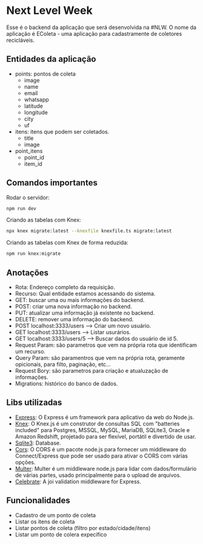 # Next Level Week

Esse é o backend da aplicação que será desenvolvida na #NLW. O nome da aplicação é EColeta - uma aplicação para cadastramente de coletores recicláveis.

## Entidades da aplicação

- points: pontos de coleta
  - image
  - name
  - email
  - whatsapp
  - latitude
  - longitude
  - city
  - uf
- itens: itens que podem ser coletados.
  - title
  - image
- point_itens
  - point_id
  - item_id

## Comandos importantes

Rodar o servidor:

```bash
npm run dev
```

Criando as tabelas com Knex:

```bash
npx knex migrate:latest --knexfile knexfile.ts migrate:latest
```

Criando as tabelas com Knex de forma reduzida:

```bash
npm run knex:migrate
```

## Anotações

- Rota: Endereço completo da requisição.
- Recurso: Qual entidade estamos acessando do sistema.
- GET: buscar uma ou mais informações do backend.
- POST: criar uma nova informação no backend.
- PUT: atualizar uma informação já existente no backend.
- DELETE: remover uma informação do backend.
- POST localhost:3333/users --> Criar um novo usuário.
- GET localhost:3333/users --> Listar usurários.
- GET localhost:3333/users/5 --> Buscar dados do usuário de id 5.
- Request Param: são parametros que vem na própria rota que identificam um recurso.
- Query Param: são paramentros que vem na própria rota, geramente opicionais, para filto, paginação, etc...
- Request Bory: são parametros para criação e atualuzação de informações.
- Migrations: histórico do banco de dados.

## Libs utilizadas

- [Express](https://expressjs.com/pt-br/): O Express é um framework para aplicativo da web do Node.js.
- [Knex](http://knexjs.org/): O Knex.js é um construtor de consultas SQL com "batteries included" para Postgres, MSSQL, MySQL, MariaDB, SQLite3, Oracle e Amazon Redshift, projetado para ser flexível, portátil e divertido de usar.
- [Sqlite3](https://www.sqlite.org/index.html): Database.
- [Cors](https://www.npmjs.com/package/cors): O CORS é um pacote node.js para fornecer um middleware do Connect/Express que pode ser usado para ativar o CORS com várias opções.
- [Multer](https://github.com/expressjs/multer): Multer é um middleware node.js para lidar com dados/formulário de várias partes, usado principalmente para o upload de arquivos.
- [Celebrate](https://github.com/arb/celebrate): A joi validation middleware for Express.

## Funcionalidades

- Cadastro de um ponto de coleta
- Listar os itens de coleta
- Listar pontos de coleta (filtro por estado/cidade/itens)
- Listar um ponto de colera expecífico
